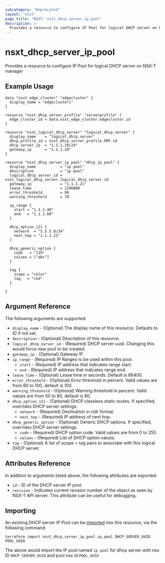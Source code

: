 ```yaml
---
subcategory: "Deprecated"
layout: "nsxt"
page_title: "NSXT: nsxt_dhcp_server_ip_pool"
description: |-
  Provides a resource to configure IP Pool for logical DHCP server on NSX-T manager
---
```


# nsxt_dhcp_server_ip_pool

Provides a resource to configure IP Pool for logical DHCP server on NSX-T manager

## Example Usage

```hcl
data "nsxt_edge_cluster" "edgecluster" {
  display_name = "edgecluster1"
}

resource "nsxt_dhcp_server_profile" "serverprofile" {
  edge_cluster_id = data.nsxt_edge_cluster.edgecluster.id
}

resource "nsxt_logical_dhcp_server" "logical_dhcp_server" {
  display_name    = "logical_dhcp_server"
  dhcp_profile_id = nsxt_dhcp_server_profile.PRF.id
  dhcp_server_ip  = "1.1.1.10/24"
  gateway_ip      = "1.1.1.20"
}

resource "nsxt_dhcp_server_ip_pool" "dhcp_ip_pool" {
  display_name           = "ip pool"
  description            = "ip pool"
  logical_dhcp_server_id = nsxt_logical_dhcp_server.logical_dhcp_server.id
  gateway_ip             = "1.1.1.21"
  lease_time             = 1296000
  error_threshold        = 98
  warning_threshold      = 70

  ip_range {
    start = "1.1.1.40"
    end   = "1.1.1.60"
  }

  dhcp_option_121 {
    network  = "5.5.5.0/24"
    next_hop = "1.1.1.21"
  }

  dhcp_generic_option {
    code   = "119"
    values = ["abc"]
  }

  tag {
    scope = "color"
    tag   = "red"
  }

}
```

## Argument Reference

The following arguments are supported:

* `display_name` - (Optional) The display name of this resource. Defaults to ID if not set.
* `description` - (Optional) Description of this resource.
* `logical_dhcp_server_id` - (Required) DHCP server uuid. Changing this would force new pool to be created.
* `gateway_ip` - (Optional) Gateway IP.
* `ip_range` - (Required) IP Ranges to be used within this pool.
  * `start` - (Required) IP address that indicates range start.
  * `end` - (Required) IP address that indicates range end.
* `lease_time` - (Optional) Lease time in seconds. Default is 86400.
* `error_threshold` - (Optional) Error threshold in percent. Valid values are from 80 to 100, default is 100.
* `warning_threshold` - (Optional) Warning threshold in percent. Valid values are from 50 to 80, default is 80.
* `dhcp_option_121` - (Optional) DHCP classless static routes. If specified, overrides DHCP server settings.
  * `network` - (Required) Destination in cidr format.
  * `next_hop` - (Required) IP address of next hop.
* `dhcp_generic_option` - (Optional) Generic DHCP options. If specified, overrides DHCP server settings.
  * `code` - (Required) DHCP option code. Valid values are from 0 to 255.
  * `values` - (Required) List of DHCP option values.
* `tag` - (Optional) A list of scope + tag pairs to associate with this logical DHCP server.


## Attributes Reference

In addition to arguments listed above, the following attributes are exported:

* `id` - ID of the DHCP server IP pool.
* `revision` - Indicates current revision number of the object as seen by NSX-T API server. This attribute can be useful for debugging.


## Importing

An existing DHCP server IP Pool can be [imported][docs-import] into this resource, via the following command:

[docs-import]: https://www.terraform.io/cli/import

```
terraform import nsxt_dhcp_server_ip_pool.ip_pool DHCP_SERVER_UUID POOL_UUID
```

The above would import the IP pool named `ip pool` for dhcp server with nsx ID `DHCP_SERVER_UUID` and pool nsx id `POOL_UUID`
